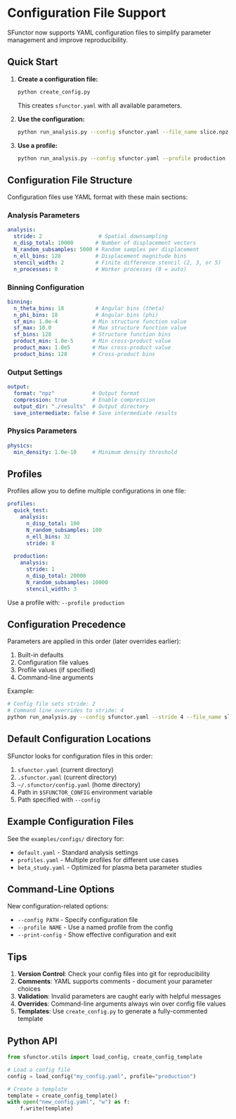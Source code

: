 # Configuration File Support

SFunctor now supports YAML configuration files to simplify parameter management and improve reproducibility.

## Quick Start

1. **Create a configuration file:**
   ```bash
   python create_config.py
   ```
   This creates `sfunctor.yaml` with all available parameters.

2. **Use the configuration:**
   ```bash
   python run_analysis.py --config sfunctor.yaml --file_name slice.npz
   ```

3. **Use a profile:**
   ```bash
   python run_analysis.py --config sfunctor.yaml --profile production --file_name slice.npz
   ```

## Configuration File Structure

Configuration files use YAML format with these main sections:

### Analysis Parameters
```yaml
analysis:
  stride: 2                  # Spatial downsampling
  n_disp_total: 10000       # Number of displacement vectors
  N_random_subsamples: 5000 # Random samples per displacement
  n_ell_bins: 128           # Displacement magnitude bins
  stencil_width: 2          # Finite difference stencil (2, 3, or 5)
  n_processes: 0            # Worker processes (0 = auto)
```

### Binning Configuration
```yaml
binning:
  n_theta_bins: 18          # Angular bins (theta)
  n_phi_bins: 18            # Angular bins (phi)
  sf_min: 1.0e-4           # Min structure function value
  sf_max: 10.0             # Max structure function value
  sf_bins: 128             # Structure function bins
  product_min: 1.0e-5      # Min cross-product value
  product_max: 1.0e5       # Max cross-product value
  product_bins: 128        # Cross-product bins
```

### Output Settings
```yaml
output:
  format: "npz"            # Output format
  compression: true        # Enable compression
  output_dir: "./results"  # Output directory
  save_intermediate: false # Save intermediate results
```

### Physics Parameters
```yaml
physics:
  min_density: 1.0e-10     # Minimum density threshold
```

## Profiles

Profiles allow you to define multiple configurations in one file:

```yaml
profiles:
  quick_test:
    analysis:
      n_disp_total: 100
      N_random_subsamples: 100
      n_ell_bins: 32
      stride: 8
  
  production:
    analysis:
      stride: 1
      n_disp_total: 20000
      N_random_subsamples: 10000
      stencil_width: 3
```

Use a profile with: `--profile production`

## Configuration Precedence

Parameters are applied in this order (later overrides earlier):
1. Built-in defaults
2. Configuration file values
3. Profile values (if specified)
4. Command-line arguments

Example:
```bash
# Config file sets stride: 2
# Command line overrides to stride: 4
python run_analysis.py --config sfunctor.yaml --stride 4 --file_name slice.npz
```

## Default Configuration Locations

SFunctor looks for configuration files in this order:
1. `sfunctor.yaml` (current directory)
2. `.sfunctor.yaml` (current directory) 
3. `~/.sfunctor/config.yaml` (home directory)
4. Path in `$SFUNCTOR_CONFIG` environment variable
5. Path specified with `--config`

## Example Configuration Files

See the `examples/configs/` directory for:
- `default.yaml` - Standard analysis settings
- `profiles.yaml` - Multiple profiles for different use cases
- `beta_study.yaml` - Optimized for plasma beta parameter studies

## Command-Line Options

New configuration-related options:
- `--config PATH` - Specify configuration file
- `--profile NAME` - Use a named profile from the config
- `--print-config` - Show effective configuration and exit

## Tips

1. **Version Control**: Check your config files into git for reproducibility
2. **Comments**: YAML supports comments - document your parameter choices
3. **Validation**: Invalid parameters are caught early with helpful messages
4. **Overrides**: Command-line arguments always win over config file values
5. **Templates**: Use `create_config.py` to generate a fully-commented template

## Python API

```python
from sfunctor.utils import load_config, create_config_template

# Load a config file
config = load_config("my_config.yaml", profile="production")

# Create a template
template = create_config_template()
with open("new_config.yaml", "w") as f:
    f.write(template)
```